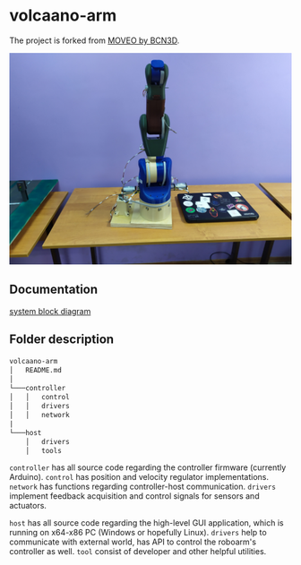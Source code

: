 # volcaano-arm

The project is forked from [MOVEO by BCN3D](https://www.bcn3d.com/bcn3d-moveo-the-future-of-learning/).

![robo-in-progress](docs/img/robo-in-progress.jpg "robo-in-progress")

## Documentation

[system block diagram](docs/system.md)

## Folder description

```
volcaano-arm
│   README.md    
│
└───controller
│   │   control
│   │   drivers
│   │   network
|
└───host
    │   drivers
    │   tools
```

`controller` has all source code regarding the controller firmware (currently Arduino). `control` has position and velocity regulator implementations. `network` has functions regarding controller-host communication. `drivers` implement feedback acquisition and control signals for sensors and actuators.

`host` has all source code regarding the high-level GUI application, which is running on x64-x86 PC (Windows or hopefully Linux). `drivers` help to communicate with external world, has API to control the roboarm's controller as well. `tool` consist of developer and other helpful utilities.